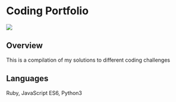 # Coding Portfolio

<a href="https://twitter.com/VarelaAmmy" target="_blank">
  <img src="https://img.shields.io/badge/Ammy's%20Twitter-Follow-blue">
</a>

## Overview
This is a compilation of my solutions to different coding challenges

## Languages
Ruby, JavaScript ES6, Python3
